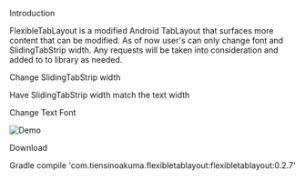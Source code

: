 Introduction

FlexibleTabLayout is a modified Android TabLayout that surfaces more content that can be modified.
As of now user's can only change font and SlidingTabStrip width. Any requests will be taken into
consideration and added to to library as needed.

Change SlidingTabStrip width

Have SlidingTabStrip width match the text width

Change Text Font

![Demo](https://cloud.githubusercontent.com/assets/4589397/24624535/34b9f7bc-187a-11e7-8bc7-5828e54c6c55.gif)

Download

Gradle
compile 'com.tiensinoakuma.flexibletablayout:flexibletablayout:0.2.7'